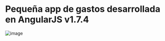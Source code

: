 # Pequeña app de gastos desarrollada en AngularJS v1.7.4

![image](https://user-images.githubusercontent.com/24559245/226222168-039ac82f-2f47-4736-8717-c412aa053b4f.png)
